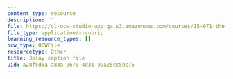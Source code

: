 ```yaml
---
content_type: resource
description: ''
file: https://ol-ocw-studio-app-qa.s3.amazonaws.com/courses/15-071-the-analytics-edge-spring-2017/a28f5d6aa83a96704d3199a25cc5bc75_mi-pl3_fIfc.srt
file_type: application/x-subrip
learning_resource_types: []
ocw_type: OCWFile
resourcetype: Other
title: 3play caption file
uid: a28f5d6a-a83a-9670-4d31-99a25cc5bc75
---
```

